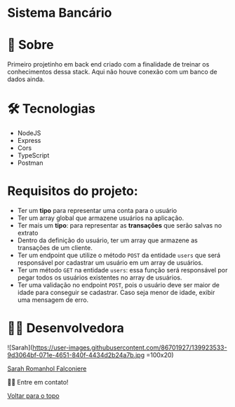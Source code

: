 # Sistema Bancário

# 📄 Sobre

Primeiro projetinho em back end criado com a finalidade de treinar os conhecimentos dessa stack. Aqui não houve conexão com um banco de dados ainda.

# 🛠 Tecnologias

- NodeJS
- Express
- Cors
- TypeScript
- Postman

# Requisitos do projeto:

- Ter um **tipo** para representar uma conta para o usuário
- Ter um array global que armazene usuários na aplicação.
- Ter mais um **tipo**: para representar as **transações** que serão salvas no extrato
- Dentro da definição do usuário, ter um array que armazene as transações de um cliente.
- Ter um endpoint  que utilize o método `POST` da entidade `users` que será responsável por cadastrar um usuário em um array de usuários.
- Ter um método `GET` na entidade `users`: essa função será responsável por pegar todos os usuários existentes no array de usuários.
- Ter uma validação no endpoint `POST`, pois o usuário deve ser maior de idade para conseguir se cadastrar. Caso seja menor de idade, exibir uma mensagem de erro.

# 👩‍💻 Desenvolvedora

![Sarah](https://user-images.githubusercontent.com/86701927/139923533-9d3064bf-071e-4651-840f-4434d2b24a7b.jpg =100x20)

[Sarah Romanhol Falconiere](https://www.linkedin.com/in/sarahromanhol)

👋🏽 Entre em contato!

<a href="#top">Voltar para o topo</a>

